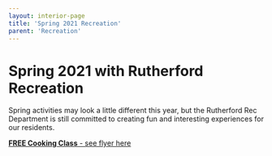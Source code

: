 ```yaml
---
layout: interior-page
title: 'Spring 2021 Recreation'
parent: 'Recreation'
---
```

# Spring 2021 with Rutherford Recreation

Spring activities may look a little different this year, but the Rutherford Rec Department is still committed to creating fun and interesting experiences for our residents. 

[**FREE Cooking Class** - see flyer here](https://storage.googleapis.com/static.rutherford-nj.com/recreation/spring-2021/5684004.pdf)
